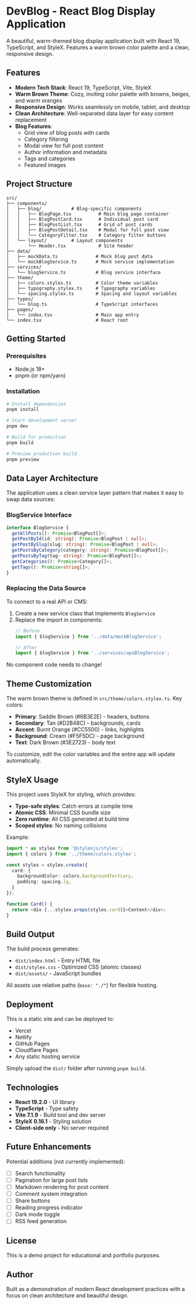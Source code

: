 # DevBlog - React Blog Display Application

A beautiful, warm-themed blog display application built with React 19, TypeScript, and StyleX. Features a warm brown color palette and a clean, responsive design.

## Features

- **Modern Tech Stack**: React 19, TypeScript, Vite, StyleX
- **Warm Brown Theme**: Cozy, inviting color palette with browns, beiges, and warm oranges
- **Responsive Design**: Works seamlessly on mobile, tablet, and desktop
- **Clean Architecture**: Well-separated data layer for easy content replacement
- **Blog Features**:
  - Grid view of blog posts with cards
  - Category filtering
  - Modal view for full post content
  - Author information and metadata
  - Tags and categories
  - Featured images

## Project Structure

```
src/
├── components/
│   ├── blog/           # Blog-specific components
│   │   ├── BlogPage.tsx          # Main blog page container
│   │   ├── BlogPostCard.tsx      # Individual post card
│   │   ├── BlogPostList.tsx      # Grid of post cards
│   │   ├── BlogPostDetail.tsx    # Modal for full post view
│   │   └── CategoryFilter.tsx    # Category filter buttons
│   └── layout/         # Layout components
│       └── Header.tsx            # Site header
├── data/
│   ├── mockData.ts              # Mock blog post data
│   └── mockBlogService.ts       # Mock service implementation
├── services/
│   └── blogService.ts           # Blog service interface
├── theme/
│   ├── colors.stylex.ts         # Color theme variables
│   ├── typography.stylex.ts     # Typography variables
│   └── spacing.stylex.ts        # Spacing and layout variables
├── types/
│   └── blog.ts                  # TypeScript interfaces
├── pages/
│   └── index.tsx                # Main app entry
└── index.tsx                    # React root
```

## Getting Started

### Prerequisites

- Node.js 18+
- pnpm (or npm/yarn)

### Installation

```bash
# Install dependencies
pnpm install

# Start development server
pnpm dev

# Build for production
pnpm build

# Preview production build
pnpm preview
```

## Data Layer Architecture

The application uses a clean service layer pattern that makes it easy to swap data sources:

### BlogService Interface

```typescript
interface BlogService {
  getAllPosts(): Promise<BlogPost[]>;
  getPostById(id: string): Promise<BlogPost | null>;
  getPostBySlug(slug: string): Promise<BlogPost | null>;
  getPostsByCategory(category: string): Promise<BlogPost[]>;
  getPostsByTag(tag: string): Promise<BlogPost[]>;
  getCategories(): Promise<Category[]>;
  getTags(): Promise<string[]>;
}
```

### Replacing the Data Source

To connect to a real API or CMS:

1. Create a new service class that implements `BlogService`
2. Replace the import in components:
   ```typescript
   // Before
   import { blogService } from '../data/mockBlogService';

   // After
   import { blogService } from '../services/apiBlogService';
   ```

No component code needs to change!

## Theme Customization

The warm brown theme is defined in `src/theme/colors.stylex.ts`. Key colors:

- **Primary**: Saddle Brown (#6B3E2E) - headers, buttons
- **Secondary**: Tan (#D2B48C) - backgrounds, cards
- **Accent**: Burnt Orange (#CC5500) - links, highlights
- **Background**: Cream (#F5F5DC) - page background
- **Text**: Dark Brown (#3E2723) - body text

To customize, edit the color variables and the entire app will update automatically.

## StyleX Usage

This project uses StyleX for styling, which provides:

- **Type-safe styles**: Catch errors at compile time
- **Atomic CSS**: Minimal CSS bundle size
- **Zero runtime**: All CSS generated at build time
- **Scoped styles**: No naming collisions

Example:

```typescript
import * as stylex from '@stylexjs/stylex';
import { colors } from '../theme/colors.stylex';

const styles = stylex.create({
  card: {
    backgroundColor: colors.backgroundTertiary,
    padding: spacing.lg,
  }
});

function Card() {
  return <div {...stylex.props(styles.card)}>Content</div>;
}
```

## Build Output

The build process generates:

- `dist/index.html` - Entry HTML file
- `dist/stylex.css` - Optimized CSS (atomic classes)
- `dist/assets/` - JavaScript bundles

All assets use relative paths (`base: "./"`) for flexible hosting.

## Deployment

This is a static site and can be deployed to:

- Vercel
- Netlify
- GitHub Pages
- Cloudflare Pages
- Any static hosting service

Simply upload the `dist/` folder after running `pnpm build`.

## Technologies

- **React 19.2.0** - UI library
- **TypeScript** - Type safety
- **Vite 7.1.9** - Build tool and dev server
- **StyleX 0.16.1** - Styling solution
- **Client-side only** - No server required

## Future Enhancements

Potential additions (not currently implemented):

- [ ] Search functionality
- [ ] Pagination for large post lists
- [ ] Markdown rendering for post content
- [ ] Comment system integration
- [ ] Share buttons
- [ ] Reading progress indicator
- [ ] Dark mode toggle
- [ ] RSS feed generation

## License

This is a demo project for educational and portfolio purposes.

## Author

Built as a demonstration of modern React development practices with a focus on clean architecture and beautiful design.
